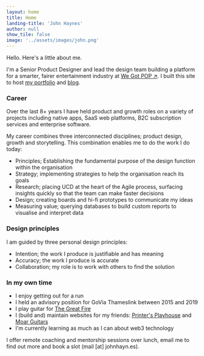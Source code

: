 ```yaml
---
layout: home
title: Home
landing-title: 'John Haynes'
author: null
show_tile: false
image: '../assets/images/john.png'
---
```


Hello. Here's a little about me. 

I'm a Senior Product Designer and lead the design team building a platform for a smarter, fairer entertainment industry at <a href="http://www.wegotpop.com">We Got POP ↗</a>. I built this site to host <a href="../portfolio">my portfolio</a> and <a href="../blog">blog</a>.

### Career

Over the last 8+ years I have held product and growth roles on a variety of projects including native apps, SaaS web platforms, B2C subscription services and enterprise software.

My career combines three interconnected disciplines; product design, growth and storytelling. This combination enables me to do the work I do today:

* Principles; Establishing the fundamental purpose of the design function within the organisation
* Strategy; implementing strategies to help the organisation reach its goals
* Research; placing UCD at the heart of the Agile process, surfacing insights quickly so that the team can make faster decisions
* Design; creating boards and hi-fi prototypes to communicate my ideas 
* Measuring value; querying databases to build custom reports to visualise and interpret data

### Design principles

I am guided by three personal design principles:

* Intention; the work I produce is justifiable and has meaning
* Accuracy; the work I produce is accurate
* Collaboration; my role is to work with others to find the solution

### In my own time

* I enjoy getting out for a run
* I held an advisory position for GoVia Thameslink between 2015 and 2019
* I play guitar for <a href="https://thegreatfire.co.uk">The Great Fire</a>
* I (build and) maintain websites for my friends: <a href="http://printersplayhouse.co.uk">Printer's Playhouse</a> and <a href="http://moarguitars.com">Moar Guitars</a>
* I'm currently learning as much as I can about web3 technology

I offer remote coaching and mentorship sessions over lunch, email me to find out more and book a slot (mail [at] johnhayn.es).